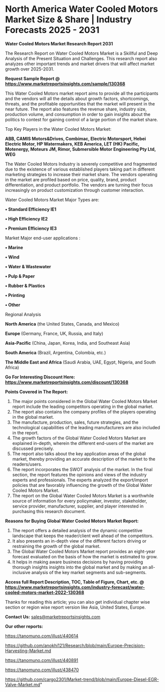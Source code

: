 # North America Water Cooled Motors Market Size & Share | Industry Forecasts 2025 - 2031

<strong>Water Cooled Motors Market Research Report 2031</strong>

The Research Report on Water Cooled Motors Market is a Skillful and Deep Analysis of the Present Situation and Challenges. This research report also analyzes other important trends and market drivers that will affect market growth over 2025-2031.

<strong>Request Sample Report @ <a href=https://www.marketreportsinsights.com/sample/130368>https://www.marketreportsinsights.com/sample/130368</a></strong>

This Water Cooled Motors market report aims to provide all the participants and the vendors will all the details about growth factors, shortcomings, threats, and the profitable opportunities that the market will present in the near future. The report also features the revenue share, industry size, production volume, and consumption in order to gain insights about the politics to contest for gaining control of a large portion of the market share.

Top Key Players in the Water Cooled Motors Market:

<strong>ABB, CAMIS Motors&Drives, Combimac, Electric Motorsport, Hebei Electric Motor, HP Watermakers, KEB America, LET (HK) Pacific, Motenergy, Moteurs JM, Rimor, Submersible Motor Engineering Pty Ltd, WEG</strong>

The Water Cooled Motors Industry is severely competitive and fragmented due to the existence of various established players taking part in different marketing strategies to increase their market share. The vendors operating in the market are profiled based on price, quality, brand, product differentiation, and product portfolio. The vendors are turning their focus increasingly on product customization through customer interaction.

Water Cooled Motors Market Major Types are:

<strong>• Standard Efficiency IE1

• High Efficiency IE2

• Premium Efficiency IE3</strong>

Market Major end-user applications :

<strong>• Marine

• Wind

• Water & Wastewater

• Pulp & Paper

• Rubber & Plastics

• Printing

• Other</strong>

Regional Analysis

</u><strong><b>North America</b></strong> (the United States, Canada, and Mexico)

<strong><b>Europe </b></strong>(Germany, France, UK, Russia, and Italy)

<strong><b>Asia-Pacific</b></strong> (China, Japan, Korea, India, and Southeast Asia)

<strong><b>South America</b></strong> (Brazil, Argentina, Colombia, etc.)

<strong><b>The Middle East and Africa</b></strong> (Saudi Arabia, UAE, Egypt, Nigeria, and South Africa)

<strong>Go For Interesting Discount Here: <a href=https://www.marketreportsinsights.com/discount/130368>https://www.marketreportsinsights.com/discount/130368</a></strong>

<strong>Points Covered in The Report:</strong>
<ol>
  <li>The major points considered in the Global Water Cooled Motors Market report include the leading competitors operating in the global market.</li>
  <li>The report also contains the company profiles of the players operating in the global market.</li>
  <li>The manufacture, production, sales, future strategies, and the technological capabilities of the leading manufacturers are also included in the report.</li>
  <li>The growth factors of the Global Water Cooled Motors Market are explained in-depth, wherein the different end-users of the market are discussed precisely.</li>
  <li>The report also talks about the key application areas of the global market, thereby providing an accurate description of the market to the readers/users.</li>
  <li>The report incorporates the SWOT analysis of the market. In the final section, the report features the opinions and views of the industry experts and professionals. The experts analyzed the export/import policies that are favorably influencing the growth of the Global Water Cooled Motors Market.</li>
  <li>The report on the Global Water Cooled Motors Market is a worthwhile source of information for every policymaker, investor, stakeholder, service provider, manufacturer, supplier, and player interested in purchasing this research document.</li>
</ol>
<strong>Reasons for Buying Global Water Cooled Motors Market Report:</strong>

<ol>
  <li>The report offers a detailed analysis of the dynamic competitive landscape that keeps the reader/client well ahead of the competitors.</li>
  <li>It also presents an in-depth view of the different factors driving or restraining the growth of the global market.</li>
  <li>The Global Water Cooled Motors Market report provides an eight-year forecast evaluated on the basis of how the market is estimated to grow.</li>
  <li>It helps in making aware business decisions by having providing thorough insights insights into the global market and by making an all-inclusive analysis of the key market segments and sub-segments.</li>
</ol>
<strong>Access full Report Description, TOC, Table of Figure, Chart, etc. @ <a href=https://www.marketreportsinsights.com/industry-forecast/water-cooled-motors-market-2022-130368>https://www.marketreportsinsights.com/industry-forecast/water-cooled-motors-market-2022-130368</a></strong>


Thanks for reading this article; you can also get individual chapter wise section or region wise report version like Asia, United States, Europe.

<strong>Contact Us:</strong>
sales@marketreportsinsights.com

<strong>Our other reports:</strong>

<a href=https://tanomuno.com/illust/440614>https://tanomuno.com/illust/440614</a>

<a href=https://github.com/anokhi121/Research/blob/main/Europe-Precision-Harvesting-Market.md>https://github.com/anokhi121/Research/blob/main/Europe-Precision-Harvesting-Market.md</a>

<a href=https://tanomuno.com/illust/440891>https://tanomuno.com/illust/440891</a>

<a href=https://tanomuno.com/illust/438470>https://tanomuno.com/illust/438470</a>

<a href=https://github.com/cargo2301/Market-trend/blob/main/Europe-Diesel-EGR-Valve-Market.md>https://github.com/cargo2301/Market-trend/blob/main/Europe-Diesel-EGR-Valve-Market.md</a>"
